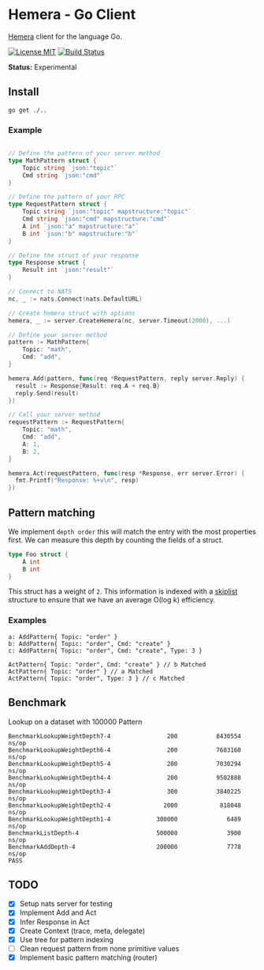 # Hemera - Go Client
[Hemera](https://github.com/hemerajs/hemera) client for the language Go.

[![License MIT](https://img.shields.io/badge/License-MIT-blue.svg)](http://opensource.org/licenses/MIT)
[![Build Status](https://travis-ci.org/hemerajs/go-hemera.svg?branch=master)](http://travis-ci.org/hemerajs/go-hemera)

**Status:** Experimental

## Install

```
go get ./..
```

### Example
```go

// Define the pattern of your server method
type MathPattern struct {
	Topic string `json:"topic"`
	Cmd string `json:"cmd"`
}

// Define the pattern of your RPC
type RequestPattern struct {
	Topic string `json:"topic" mapstructure:"topic"`
	Cmd string `json:"cmd" mapstructure:"cmd"`
	A int `json:"a" mapstructure:"a"`
	B int `json:"b" mapstructure:"b"`
}

// Define the struct of your response
type Response struct {
	Result int `json:"result"`
}

// Connect to NATS
nc, _ := nats.Connect(nats.DefaultURL)

// Create hemera struct with options
hemera, _ := server.CreateHemera(nc, server.Timeout(2000), ...)

// Define your server method
pattern := MathPattern{
	Topic: "math",
	Cmd: "add",
}

hemera.Add(pattern, func(req *RequestPattern, reply server.Reply) {
  result := Response{Result: req.A + req.B}
  reply.Send(result)
})

// Call your server method
requestPattern := RequestPattern{
	Topic: "math",
	Cmd: "add",
	A: 1,
	B: 2,
}

hemera.Act(requestPattern, func(resp *Response, err server.Error) {
  fmt.Printf("Response: %+v\n", resp)
})
```

## Pattern matching
We implement `depth order` this will match the entry with the most properties first. We can measure this depth by counting the fields of a struct.

```go
type Foo struct {
	A int
	B int
}
```
This struct has a weight of `2`. This information is indexed with a [skiplist](http://drum.lib.umd.edu/bitstream/handle/1903/544/CS-TR-2286.1.pdf?sequence=2) structure to ensure that we have an average O(log k) efficiency.

### Examples
```
a: AddPattern{ Topic: "order" }
b: AddPattern{ Topic: "order", Cmd: "create" }
c: AddPattern{ Topic: "order", Cmd: "create", Type: 3 }

ActPattern{ Topic: "order", Cmd: "create" } // b Matched
ActPattern{ Topic: "order" } // a Matched
ActPattern{ Topic: "order", Type: 3 } // c Matched
```

## Benchmark
Lookup on a dataset with 100000 Pattern
```
BenchmarkLookupWeightDepth7-4                200           8430554 ns/op
BenchmarkLookupWeightDepth6-4                200           7683160 ns/op
BenchmarkLookupWeightDepth5-4                200           7030294 ns/op
BenchmarkLookupWeightDepth4-4                200           9502888 ns/op
BenchmarkLookupWeightDepth3-4                300           3840225 ns/op
BenchmarkLookupWeightDepth2-4               2000            818048 ns/op
BenchmarkLookupWeightDepth1-4             300000              6489 ns/op
BenchmarkListDepth-4                      500000              3900 ns/op
BenchmarkAddDepth-4                       200000              7778 ns/op
PASS
```


## TODO
- [X] Setup nats server for testing
- [X] Implement Add and Act
- [X] Infer Response in Act
- [X] Create Context (trace, meta, delegate)
- [X] Use tree for pattern indexing
- [ ] Clean request pattern from none primitive values
- [X] Implement basic pattern matching (router)
